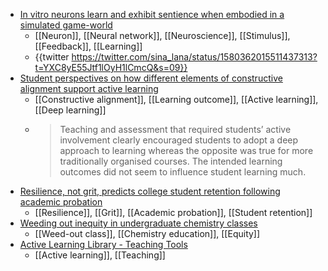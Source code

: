 - [In vitro neurons learn and exhibit sentience when embodied in a simulated game-world](https://www.cell.com/neuron/fulltext/S0896-6273(22)00806-6)
	- [[Neuron]], [[Neural network]], [[Neuroscience]], [[Stimulus]], [[Feedback]], [[Learning]]
	- {{twitter https://twitter.com/sina_lana/status/1580362015511437313?t=YXC8yE55Jtf1lOyH1lCmcQ&s=09}}
- [Student perspectives on how different elements of constructive alignment support active learning](https://journals.sagepub.com/doi/full/10.1177/1469787421989160)
	- [[Constructive alignment]], [[Learning outcome]], [[Active learning]], [[Deep learning]]
	- >Teaching and assessment that required students’ active involvement clearly encouraged students to adopt a deep approach to learning whereas the opposite was true for more traditionally organised courses. The intended learning outcomes did not seem to influence student learning 
	  much.
- [Resilience, not grit, predicts college student retention following academic probation](https://psycnet.apa.org/record/2022-28142-001?doi=1)
	- [[Resilience]], [[Grit]], [[Academic probation]], [[Student retention]]
- [Weeding out inequity in undergraduate chemistry classes](https://cen.acs.org/education/undergraduate-education/Weeding-inequity-undergraduate-chemistry-classes/98/i34)
	- [[Weed-out class]], [[Chemistry education]], [[Equity]]
- [Active Learning Library - Teaching Tools](https://teaching.tools/activities)
	- [[Active learning]], [[Teaching]]